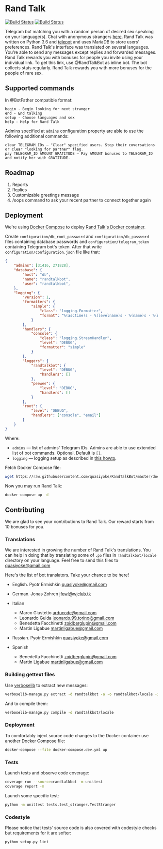 # Rand Talk

[![Build Status](https://coveralls.io/repos/quasiyoke/RandTalkBot/badge.svg?service=github)](https://coveralls.io/github/quasiyoke/RandTalkBot) [![Build Status](https://travis-ci.org/quasiyoke/RandTalkBot.svg)](https://travis-ci.org/quasiyoke/RandTalkBot)

Telegram bot matching you with a random person of desired sex speaking on your language(s). Chat with anonymous strangers [here](https://t.me/RandTalkBot). Rand Talk was written on Python 3.6 and [telepot](https://github.com/nickoala/telepot) and uses MariaDB to store users' preferences. Rand Talk's interface was translated on several languages. You're able to send any messages except replies and forwarded messages. Rand Talk rewards you with bonuses for people you invite using your individual link. To get this link, use @RandTalkBot as inline bot. The bot collects stats regularly. Rand Talk rewards you with more bonuses for the people of rare sex.

## Supported commands

In @BotFather compatible format:

```
begin - Begin looking for next stranger
end - End talking
setup - Choose languages and sex
help - Help for Rand Talk
```

Admins specified at `admins` configuration property are able to use the following additional commands:

```
clear TELEGRAM_IDs — "Clear" specified users. Stop their coversations or clear "looking for partner" flag.
pay TELEGRAM_ID AMOUNT GRATITUDE — Pay AMOUNT bonuses to TELEGRAM_ID and notify her with GRATITUDE.
```

## Roadmap

1. Reports
1. Replies
1. Customizable greetings message
1. /oops command to ask your recent partner to connect together again

## Deployment

We're using [Docker Compose](https://docs.docker.com/compose/install/) to deploy [Rand Talk's Docker container](https://hub.docker.com/r/quasiyoke/randtalkbot/).

Create `configuration/db_root_password` and `configuration/db_password` files containing database passwords and `configuration/telegram_token` containing Telegram bot's token. After that write `configuration/configuration.json` file like that:

```json
{
    "admins": [31416, 271828],
    "database": {
        "host": "db",
        "name": "randtalkbot",
        "user": "randtalkbot",
    },
    "logging": {
        "version": 1,
        "formatters": {
            "simple": {
                "class": "logging.Formatter",
                "format": "%(asctime)s - %(levelname)s - %(name)s - %(message)s"
            }
        },
        "handlers": {
            "console": {
                "class": "logging.StreamHandler",
                "level": "DEBUG",
                "formatter": "simple"
            }
        },
        "loggers": {
            "randtalkbot": {
                "level": "DEBUG",
                "handlers": []
            },
            "peewee": {
                "level": "DEBUG",
                "handlers": []
            }
        },
        "root": {
            "level": "DEBUG",
            "handlers": ["console", "email"]
        }
    }
}
```

Where:

- `admins` — list of admins' Telegram IDs. Admins are able to use extended list of bot commands. Optional. Default is `[]`.
- `logging` — logging setup as described in [this howto](https://docs.python.org/3/howto/logging.html).

Fetch Docker Compose file:

```sh
wget https://raw.githubusercontent.com/quasiyoke/RandTalkBot/master/docker-compose.yml
```

Now you may run Rand Talk:

```sh
docker-compose up -d
```

## Contributing

We are glad to see your contributions to Rand Talk. Our reward starts from 10 bonuses for you.

### Translations

We are interested in growing the number of Rand Talk's translations. You can help in doing that by translating some of `.po` files in `randtalkbot/locale` directory on your language. Feel free to send this files to quasiyoke@gmail.com

Here's the list of bot translators. Take your chance to be here!

- English. Pyotr Ermishkin <quasiyoke@gmail.com>

- German. Jonas Zohren <jfowl@wjclub.tk>

- Italian

  - Marco Giustetto <arducode@gmail.com>
  - Leonardo Guida <leonardo.99.torino@gmail.com>
  - Benedetta Facchinetti <zoidberglupin@gmail.com>
  - Martin Ligabue <martinligabue@gmail.com>

- Russian. Pyotr Ermishkin <quasiyoke@gmail.com>

- Spanish

  - Benedetta Facchinetti <zoidberglupin@gmail.com>
  - Martin Ligabue <martinligabue@gmail.com>

### Building gettext files

Use [verboselib](https://github.com/oblalex/verboselib) to extract new messages:

```sh
verboselib-manage.py extract -d randtalkbot -a -o randtalkbot/locale -i lib
```

And to compile them:

```sh
verboselib-manage.py compile -d randtalkbot/locale
```

### Deployment

To comfortably inject source code changes to the Docker container use another Docker Compose file:

```sh
docker-compose --file docker-compose.dev.yml up
```

### Tests

Launch tests and observe code coverage:

```sh
coverage run --source=randtalkbot -m unittest
coverage report -m
```

Launch some specific test:

```sh
python -m unittest tests.test_stranger.TestStranger
```

### Codestyle

Please notice that tests' source code is also covered with codestyle checks but requirements for it are softer:

```sh
python setup.py lint
```
